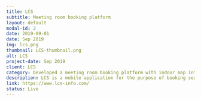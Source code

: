 ```yaml
---
title: LCS
subtitle: Meeting room booking platform
layout: default
modal-id: 2
date: 2019-09-01
date: Sep 2019
img: lcs.png
thumbnail: LCS-thumbnail.png
alt: LCS
project-date: Sep 2019
client: LCS
category: Developed a meeting room booking platform with indoor map integration
description: LCS is a mobile application for the purpose of booking seats/ rooms or a floor in a coworking space as per the requirement of the client. The app is designed in a way that time-slots availability and booking can be made with just a click.
link: https://www.lcs-info.com/
status: Live
---
```

